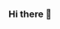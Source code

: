 ### Hi there 👋

<!--
**alireza138812/alireza138812** is a ✨ _special_ ✨ repository because its `README.md` (this file) appears on your GitHub profile.

                _  _  _   _  
 _.|o.__ _  _./|_)(_)(_)/| ) 
(_||||(/_/_(_| |_)(_)(_) |/_ 
                             



- 🔭 I’m currently working on C# and Python
- 🌱 I’m currently learning HTML , CSS , JavaScript
- ⚡ Fun fact: I am a child ! my birthday is 2009
